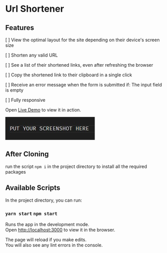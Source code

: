 # Url Shortener

## Features
[ ] View the optimal layout for the site depending on their device's screen size

[ ] Shorten any valid URL

[ ] See a list of their shortened links, even after refreshing the browser

[ ] Copy the shortened link to their clipboard in a single click

[ ] Receive an error message when the form is submitted if: The input field is empty

[ ] Fully responsive

Open [Live Demo](<the link>) to view it in action.


![preview sreenshot](screenShot.jpg)

## After Cloning

run the script `npm i` in the project directory to install all the required packages

## Available Scripts

In the project directory, you can run:

### `yarn start` `npm start`

Runs the app in the development mode.\
Open [http://localhost:3000](http://localhost:3000) to view it in the browser.

The page will reload if you make edits.\
You will also see any lint errors in the console.
